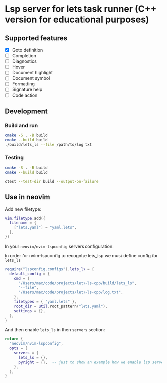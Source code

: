 # Lsp server for lets task runner (C++ version for educational purposes)

## Supported features

* [x] Goto definition
* [ ] Completion
* [ ] Diagnostics
* [ ] Hover
* [ ] Document highlight
* [ ] Document symbol
* [ ] Formatting
* [ ] Signature help
* [ ] Code action

## Development

### Build and run

```bash
cmake -S . -B build
cmake --build build
./build/lets_ls --file /path/to/log.txt
```

### Testing

```bash
cmake -S . -B build
cmake --build build

ctest --test-dir build --output-on-failure 
```

## Use in neovim

Add new filetype:

```lua
vim.filetype.add({
  filename = {
    ["lets.yaml"] = "yaml.lets",
  },
})
```

In your `neovim/nvim-lspconfig` servers configuration:

In order for nvim-lspconfig to recognize lets_lsp we must define config for `lets_ls`

```lua
require("lspconfig.configs").lets_ls = {
  default_config = {
    cmd = { 
      "/Users/max/code/projects/lets-ls-cpp/build/lets_ls",
      "--file",
      "/Users/max/code/projects/lets-ls-cpp/log.txt",
    },
    filetypes = { "yaml.lets" },
    root_dir = util.root_pattern("lets.yaml"),
    settings = {},
  },
}
```

And then enable `lets_ls` in then `servers` section:

```lua
return {
  "neovim/nvim-lspconfig",
  opts = {
    servers = {
      lets_ls = {},
      pyright = {},  -- just to show an example how we enable lsp servers
    },
  },
}
```
